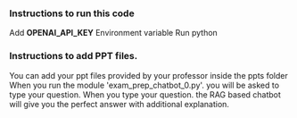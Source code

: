 ### Instructions to run this code
Add **OPENAI_API_KEY** Environment variable
Run python <file name>

### Instructions to add PPT files.
You can add your ppt files provided by your professor inside the ppts folder
When you run the module 'exam_prep_chatbot_0.py'. you will be asked to type your question.
When you type your question. the RAG based chatbot will give you the perfect answer with additional explanation. 